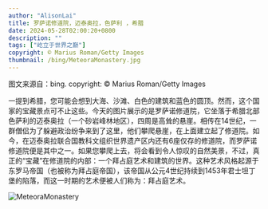 ```yaml
---
author: "AlisonLai"
title: 罗萨诺修道院，迈泰奥拉，色萨利 ，希腊
date: 2024-05-28T02:00:20+0800
description: ""
tags: ["屹立于世界之巅"]
copyright: © Marius Roman/Getty Images
thumbnail: /bing/MeteoraMonastery.jpg
---
```

图文来源自：bing.  copyright: © Marius Roman/Getty Images

一提到希腊，您可能会想到大海、沙滩、白色的建筑和蓝色的圆顶。然而，这个国家的宝藏景点可不止这些。今天的图片展示的是罗萨诺修道院，它坐落于希腊北部色萨利的迈泰奥拉（一个砂岩峰林地区），四周是高耸的悬崖。相传在14世纪，一群僧侣为了躲避政治纷争来到了这里，他们攀爬悬崖，在上面建立起了修道院。如今，在迈泰奥拉联合国教科文组织世界遗产区内还有6座仅存的修道院，而罗萨诺修道院便是其中之一。如果您攀爬上去，将会看到令人惊叹的自然美景，不过，真正的“宝藏”在修道院的内部：一个拜占庭艺术和建筑的世界。这种艺术风格起源于东罗马帝国（也被称为拜占庭帝国），该帝国从公元4世纪持续到1453年君士坦丁堡的陷落，而这一时期的艺术便被人们称为：拜占庭艺术。

![MeteoraMonastery](/bing/MeteoraMonastery.jpg)